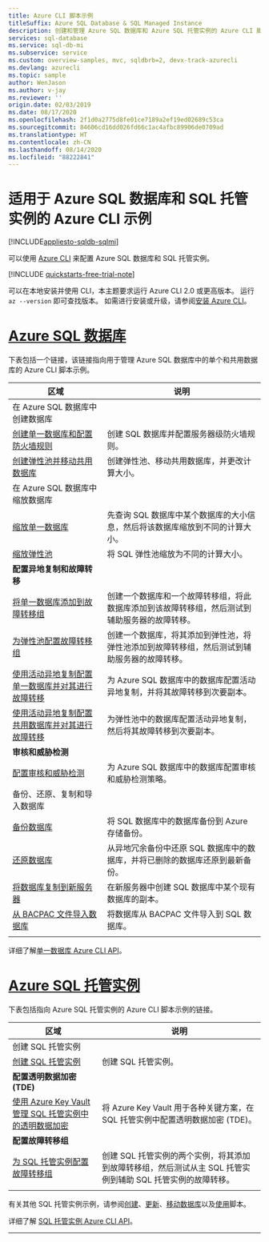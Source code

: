```yaml
---
title: Azure CLI 脚本示例
titleSuffix: Azure SQL Database & SQL Managed Instance
description: 创建和管理 Azure SQL 数据库和 Azure SQL 托管实例的 Azure CLI 脚本示例
services: sql-database
ms.service: sql-db-mi
ms.subservice: service
ms.custom: overview-samples, mvc, sqldbrb=2, devx-track-azurecli
ms.devlang: azurecli
ms.topic: sample
author: WenJason
ms.author: v-jay
ms.reviewer: ''
origin.date: 02/03/2019
ms.date: 08/17/2020
ms.openlocfilehash: 2f1d0a2775d8fe01ce7189a2ef19ed02689c53ca
ms.sourcegitcommit: 84606cd16dd026fd66c1ac4afbc89906de0709ad
ms.translationtype: HT
ms.contentlocale: zh-CN
ms.lasthandoff: 08/14/2020
ms.locfileid: "88222841"
---
```

# <a name="azure-cli-samples-for-azure-sql-database-and-sql-managed-instance"></a>适用于 Azure SQL 数据库和 SQL 托管实例的 Azure CLI 示例 
 
[!INCLUDE[appliesto-sqldb-sqlmi](../includes/appliesto-sqldb-sqlmi.md)]

可以使用 <a href="/cli/azure">Azure CLI</a> 来配置 Azure SQL 数据库和 SQL 托管实例。

[!INCLUDE [quickstarts-free-trial-note](../../../includes/quickstarts-free-trial-note.md)]

可以在本地安装并使用 CLI，本主题要求运行 Azure CLI 2.0 或更高版本。 运行 `az --version` 即可查找版本。 如需进行安装或升级，请参阅[安装 Azure CLI]( /cli/install-azure-cli)。 

# <a name="azure-sql-database"></a>[Azure SQL 数据库](#tab/single-database)

下表包括一个链接，该链接指向用于管理 Azure SQL 数据库中的单个和共用数据库的 Azure CLI 脚本示例。 

|区域|说明|
|---|---|
|在 Azure SQL 数据库中创建数据库||
| [创建单一数据库和配置防火墙规则](scripts/create-and-configure-database-cli.md) | 创建 SQL 数据库并配置服务器级防火墙规则。 |
| [创建弹性池并移动共用数据库](scripts/move-database-between-elastic-pools-cli.md) | 创建弹性池、移动共用数据库，并更改计算大小。 |
|在 Azure SQL 数据库中缩放数据库||
| [缩放单一数据库](scripts/monitor-and-scale-database-cli.md) | 先查询 SQL 数据库中某个数据库的大小信息，然后将该数据库缩放到不同的计算大小。 |
| [缩放弹性池](scripts/scale-pool-cli.md) | 将 SQL 弹性池缩放为不同的计算大小。 |
|**配置异地复制和故障转移**||
| [将单一数据库添加到故障转移组](scripts/add-database-to-failover-group-cli.md)| 创建一个数据库和一个故障转移组，将此数据库添加到该故障转移组，然后测试到辅助服务器的故障转移。 |
| [为弹性池配置故障转移组](../../sql-database/scripts/sql-database-add-elastic-pool-to-failover-group-cli.md) | 创建一个数据库，将其添加到弹性池，将弹性池添加到故障转移组，然后测试到辅助服务器的故障转移。 |
| [使用活动异地复制配置单一数据库并对其进行故障转移](../../sql-database/scripts/sql-database-setup-geodr-and-failover-database-cli.md)| 为 Azure SQL 数据库中的数据库配置活动异地复制，并将其故障转移到次要副本。 |
| [使用活动异地复制配置共用数据库并对其进行故障转移](../../sql-database/scripts/sql-database-setup-geodr-and-failover-pool-cli.md)| 为弹性池中的数据库配置活动异地复制，然后将其故障转移到次要副本。 |
| **审核和威胁检测** |
| [配置审核和威胁检测](../../sql-database/scripts/sql-database-auditing-and-threat-detection-cli.md)| 为 Azure SQL 数据库中的数据库配置审核和威胁检测策略。 |
| 备份、还原、复制和导入数据库||
| [备份数据库](../../sql-database/scripts/sql-database-backup-database-cli.md)| 将 SQL 数据库中的数据库备份到 Azure 存储备份。 |
| [还原数据库](../../sql-database/scripts/sql-database-restore-database-cli.md)| 从异地冗余备份中还原 SQL 数据库中的数据库，并将已删除的数据库还原到最新备份。 |
| [将数据库复制到新服务器](../../sql-database/scripts/sql-database-copy-database-to-new-server-cli.md) | 在新服务器中创建 SQL 数据库中某个现有数据库的副本。 |
| [从 BACPAC 文件导入数据库](../../sql-database/scripts/sql-database-import-from-bacpac-cli.md)| 将数据库从 BACPAC 文件导入到 SQL 数据库。 |
|||

详细了解[单一数据库 Azure CLI API](single-database-manage.md#the-azure-cli)。

# <a name="azure-sql-managed-instance"></a>[Azure SQL 托管实例](#tab/managed-instance)

下表包括指向 Azure SQL 托管实例的 Azure CLI 脚本示例的链接。

|区域|说明|
|---|---|
| 创建 SQL 托管实例||
| [创建 SQL 托管实例](../../sql-database/scripts/sql-database-create-configure-managed-instance-cli.md)| 创建 SQL 托管实例。 |
| **配置透明数据加密 (TDE)**||
| [使用 Azure Key Vault 管理 SQL 托管实例中的透明数据加密](../../sql-database/scripts/transparent-data-encryption-byok-sql-managed-instance-cli.md)| 将 Azure Key Vault 用于各种关键方案，在 SQL 托管实例中配置透明数据加密 (TDE)。 |
|**配置故障转移组**||
| [为 SQL 托管实例配置故障转移组](../../sql-database/scripts/sql-database-add-managed-instance-to-failover-group-cli.md) | 创建 SQL 托管实例的两个实例，将其添加到故障转移组，然后测试从主 SQL 托管实例到辅助 SQL 托管实例的故障转移。 |
|||

有关其他 SQL 托管实例示例，请参阅[创建](https://blogs.msdn.microsoft.com/sqlserverstorageengine/20../../create-azure-sql-managed-instance-using-azure-cli/)、[更新](https://blogs.msdn.microsoft.com/sqlserverstorageengine/20../../modify-azure-sql-database-managed-instance-using-azure-cli/)、[移动数据库](https://blogs.msdn.microsoft.com/sqlserverstorageengine/20../../cross-instance-point-in-time-restore-in-azure-sql-database-managed-instance/)以及[使用](https://medium.com/azure-sqldb-managed-instance/working-with-sql-managed-instance-using-azure-cli-611795fe0b44)脚本。

详细了解 [SQL 托管实例 Azure CLI API](../managed-instance/api-references-create-manage-instance.md#azure-cli-create-and-configure-managed-instances)。

---
